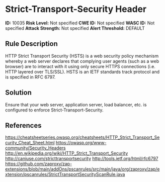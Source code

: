 
# Strict-Transport-Security Header

**ID:** 10035
**Risk Level:** Not specified
**CWE ID:** Not specified
**WASC ID:** Not specified
**Attack Strength:** Not specified
**Alert Threshold:** DEFAULT

## Rule Description
HTTP Strict Transport Security (HSTS) is a web security policy mechanism whereby a web server declares that complying user agents (such as a web browser) are to interact with it using only secure HTTPS connections (i.e. HTTP layered over TLS/SSL). HSTS is an IETF standards track protocol and is specified in RFC 6797.

## Solution
Ensure that your web server, application server, load balancer, etc. is configured to enforce Strict-Transport-Security.

## References
https://cheatsheetseries.owasp.org/cheatsheets/HTTP_Strict_Transport_Security_Cheat_Sheet.html
https://owasp.org/www-community/Security_Headers
http://en.wikipedia.org/wiki/HTTP_Strict_Transport_Security
http://caniuse.com/stricttransportsecurity
http://tools.ietf.org/html/rfc6797
https://github.com/zaproxy/zap-extensions/blob/main/addOns/pscanrules/src/main/java/org/zaproxy/zap/extension/pscanrules/StrictTransportSecurityScanRule.java
